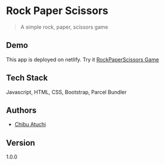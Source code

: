 # Rock Paper Scissors

> A simple rock, paper, scissors game

## Demo

This app is deployed on netlify. Try it [RockPaperScissors Game](https://whimsical-cobbler-7797c5.netlify.app/)

## Tech Stack

Javascript, HTML, CSS, Bootstrap, Parcel Bundler

## Authors

- [Chibu Atuchi](https://www.github.com/catuchi)

## Version

1.0.0
